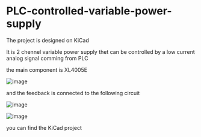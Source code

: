 # PLC-controlled-variable-power-supply

The project is designed on KiCad

It is 2 chennel variable power supply thet can be controlled by a low current analog signal comming from PLC 


the main component is XL4005E

![image](https://user-images.githubusercontent.com/115073680/196051905-040f6bac-43d8-4f64-aa19-f4638580631b.png)

and the feedback is connected to the following circuit

![image](https://user-images.githubusercontent.com/115073680/196051956-b0c2c14a-4245-4462-957f-d5c065e38b7f.png)

![image](https://user-images.githubusercontent.com/115073680/196051984-0e3912a4-36da-4525-97c4-56324a635bfd.png)

you can find the KiCad project
